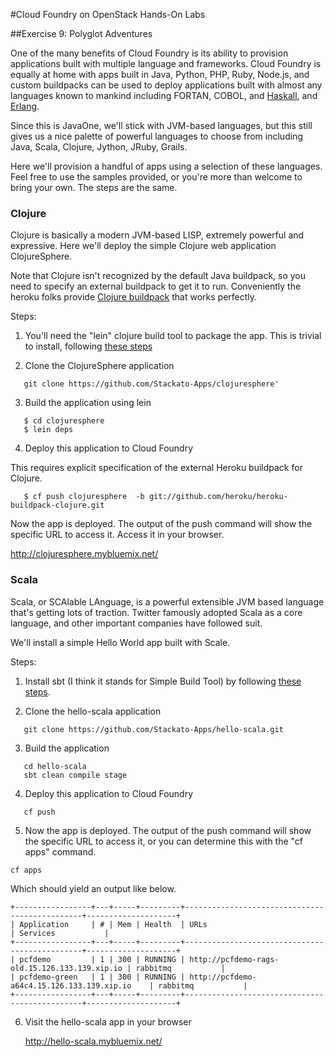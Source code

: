 #Cloud Foundry on OpenStack Hands-On Labs

##Exercise 9: Polyglot Adventures

One of the many benefits of Cloud Foundry is its ability to provision applications built with multiple language and frameworks. Cloud Foundry is equally at home with apps built in Java, Python, PHP, Ruby, Node.js, and custom buildpacks can be used to deploy applications built with almost any languages known to mankind including FORTAN, COBOL, and [Haskall](http://catdevrandom.me/blog/2013/05/16/buildpacks-in-cloud-foundry-v2/), and [Erlang](https://github.com/spiegela/cf-buildpack-erlang).

Since this is JavaOne, we'll stick with JVM-based languages, but this still gives us a nice palette of powerful languages to choose from including Java, Scala, Clojure, Jython, JRuby, Grails.

Here we'll provision a handful of apps using a selection of these languages. Feel free to use the samples provided, or you're more than welcome to bring your own. The steps are the same.

### Clojure

Clojure is basically a modern JVM-based LISP, extremely powerful and expressive. Here we'll deploy the simple Clojure web application ClojureSphere.

Note that Clojure isn't recognized by the default Java buildpack, so you need to specify an external buildpack to get it to run. Conveniently the heroku folks provide [Clojure buildpack](git://github.com/heroku/heroku-buildpack-clojure.git) that works perfectly.


Steps:

1. You'll need the "lein" clojure build tool to package the app. This is trivial to install, following [these steps](http://leiningen.org/#install)

2. Clone the ClojureSphere application

```
   git clone https://github.com/Stackato-Apps/clojuresphere'
```


3. Build the application using lein

  ``` 
     $ cd clojuresphere
     $ lein deps
  ```
  
4. Deploy this application to Cloud Foundry

This requires explicit specification of the external Heroku buildpack for Clojure.

```
   $ cf push clojuresphere  -b git://github.com/heroku/heroku-buildpack-clojure.git
```


Now the app is deployed. The output of the push command will show the specific URL to access it. Access it in your browser.

   http://clojuresphere.mybluemix.net/
   

### Scala

Scala, or SCAlable LAnguage, is a powerful extensible JVM based language that's getting lots of traction. Twitter famously adopted Scala as a core language, and other important companies have followed suit.


We'll install a simple Hello World app built with Scale.

Steps:

1. Install sbt (I think it stands for Simple Build Tool) by following [these steps](http://www.scala-sbt.org/0.13/tutorial/Manual-Installation.html).

2. Clone the hello-scala application

```
   git clone https://github.com/Stackato-Apps/hello-scala.git
```

3. Build the application

```
   cd hello-scala
   sbt clean compile stage
```

4. Deploy this application to Cloud Foundry

```
   cf push
```

5. Now the app is deployed. The output of the push command will show the specific URL to access it, or you can determine this with the "cf apps" command. 

```
cf apps
```

Which should yield an output like below.

```
+-----------------+---+-----+---------+-----------------------------------------------+--------------------+
| Application     | # | Mem | Health  | URLs                                          | Services           |
+-----------------+---+-----+---------+-----------------------------------------------+--------------------+
| pcfdemo         | 1 | 300 | RUNNING | http://pcfdemo-rags-old.15.126.133.139.xip.io | rabbitmq           |
| pcfdemo-green   | 1 | 300 | RUNNING | http://pcfdemo-a64c4.15.126.133.139.xip.io    | rabbitmq           |
+-----------------+---+-----+---------+-----------------------------------------------+--------------------+
```



6. Visit the hello-scala app in your browser

   http://hello-scala.mybluemix.net/


